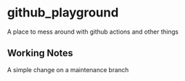 # github_playground
A place to mess around with github actions and other things

## Working Notes
A simple change on a maintenance branch